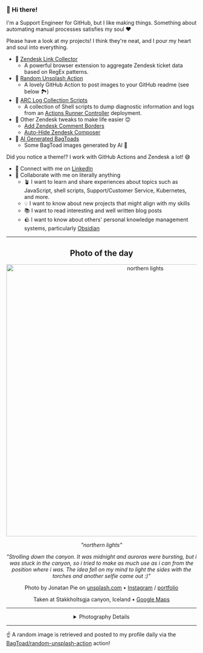 ### 👋 Hi there!

I'm a Support Engineer for GitHub, but I like making things. Something about automating manual processes satisfies my soul ❤️

Please have a look at my projects! I think they're neat, and I pour my heart and soul into everything.

- 🔗 [Zendesk Link Collector](https://github.com/BagToad/Zendesk-Link-Collector) 
  - A powerful browser extension to aggregate Zendesk ticket data based on RegEx patterns.
- 🌊 [Random Unsplash Action](https://github.com/BagToad/random-unsplash-action)
  - A lovely GitHub Action to post images to your GitHub readme (see below 🏞️)
- 🏃 [ARC Log Collection Scripts](https://github.com/BagToad/arc-log-collection-scripts)
  - A collection of Shell scripts to dump diagnostic information and logs from an [Actions Runner Controller](https://github.com/actions/actions-runner-controller) deployment.
- 🧘 Other Zendesk tweaks to make life easier 😊
  - [Add Zendesk Comment Borders](https://github.com/BagToad/add-zendesk-comment-borders)
  - [Auto-Hide Zendesk Composer](https://github.com/BagToad/Auto-Hide-Zendesk-Composer)
- 🐸 [AI Generated BagToads](https://github.com/BagToad/bagtoads)
  - Some BagToad images generated by AI 🐸

Did you notice a theme!? I work with GitHub Actions and Zendesk a lot! 😅

- 🔗 Connect with me on [LinkedIn](https://www.linkedin.com/in/kynan-ware/)
- 🤝 Collaborate with me on literally anything
  - 🪴 I want to learn and share experiences about topics such as JavaScript, shell scripts, Support/Customer Service, Kubernetes, and more.
  - 💡 I want to know about new projects that might align with my skills
  - 📚 I want to read interesting and well written blog posts
  - 🪨 I want to know about others' personal knowledge management systems, particularly [Obsidian](https://obsidian.md/)

----
<div align="center">

## Photo of the day
  
  <a href="https://unsplash.com/photos/northern-lights-3l3RwQdHRHg"><img width="720" src="https://images.unsplash.com/photo-1491466424936-e304919aada7?crop=entropy&cs=tinysrgb&fit=max&fm=jpg&ixid=M3w1NTI0NDl8MHwxfHJhbmRvbXx8fHx8fHx8fDE3MjIzMTkyMjR8&ixlib=rb-4.0.3&q=80&w=1080" alt="northern lights"></a>
  
  <em>"northern lights"</em>
  
  <em>"Strolling down the canyon. It was midnight and auroras were bursting, but i was stuck in the canyon, so i tried to make as much use as i can from the position where i was.  The idea fell on my mind to light the sides with the torches and another selfie came out :)"</em>

  Photo by Jonatan Pie on [unsplash.com](https://unsplash.com/) • [Instagram](https://instagram.com/r3dmax) / [portfolio](https://www.buymeacoffee.com/r3dmax)
  
  Taken at Stakkholtsgja canyon, Iceland • [Google Maps](https://www.google.com/maps/search/?api=1&query=63.6749122,-19.5573907)
  
  ---
  
<details>
<summary>Photography Details</summary>
  
| Parameter     | Value |
| ------------- | ----- |
| Camera Model  | ILCE-7S |
| Exposure Time | 10 |
| Aperture      | null |
| Focal Length  | 0.0 |
| ISO           | 500 |
| Location      | Stakkholtsgja canyon, Iceland (Iceland) |
| Coordinates   | Latitude 63.6749122, Longitude -19.5573907 |

### Map

```geojson
        {
            "type": "FeatureCollection",
            "features": [
                {
                    "type": "Feature",
                    "properties": {},
                    "geometry": {
                        "coordinates": [
                            -19.5573907,
                            63.6749122
                        ],
                        "type": "Point"
                    },
                    "id": 1
                },
                {
                    "type": "Feature",
                    "properties": {},
                    "geometry": {
                        "coordinates": [
                            [
                                -19.2573907,
                                63.9749122
                            ],
                            [
                                -19.2573907,
                                63.374912200000004
                            ],
                            [
                                -19.8573907,
                                63.374912200000004
                            ],
                            [
                                -19.8573907,
                                63.9749122
                            ],
                            [
                                -19.2573907,
                                63.9749122
                            ]
                        ],
                        "type": "LineString"
                    }
                }
            ]
        }
```

</details>

</div>

----

☝️ A random image is retrieved and posted to my profile daily via the [BagToad/random-unsplash-action](https://github.com/BagToad/random-unsplash-action) action!
